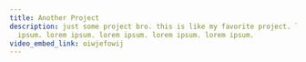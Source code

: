 ```yaml
---
title: Another Project
description: just some project bro. this is like my favorite project. lorem
  ipsum. lorem ipsum. lorem ipsum. lorem ipsum. lorem ipsum.
video_embed_link: oiwjefowij
---
```

